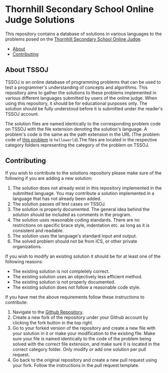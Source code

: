 # Thornhill Secondary School Online Judge Solutions
This repository contains a database of solutions in various languages to the problems posed on the [Thornhill Secondary School Online Judge](https://tssoj.ca/).

- [About](#about)
- [Contributing](#contrib)

<a name="about"></a>
## About TSSOJ
TSSOJ is an online database of programming problems that can be used to test a programmer's understanding of concepts and algorithms. This repository aims to gather the solutions to these problems implemented in various different languages submitted by users of the online judge. When using this repository, it should be for educational purposes only. The solution should be fully understood before it is submitted under the reader's TSSOJ account.

The solution files are named identically to the corresponding problem code on TSSOJ with the file extension denoting the solution's language. A problem's code is the same as the path extension in the URL (The problem code of [this problem](http://tssoj.ca/problem/helloworld) is `helloworld`).The files are located in the respective category folders representing the category of the problem on TSSOJ.

<a name="contrib"></a>
## Contributing
If you wish to contribute to the solutions repository please make sure of the following if you are adding a new solution:
1. The solution does not already exist in this repository implemented in the submitted language. You may contribute a solution implemented in a language that has not already been added.
2. The solution passes *all* test cases on TSSOJ.
3. The solution is properly documented. The general idea behind the solution should be included as comments in the program.
4. The solution uses reasonable coding standards. There are no restrictions on specific brace style, indentation etc. as long as it is consistent and readable.
5. The solution uses the language's standard input and output.
6. The solved problem should not be from ICS, or other private organizations.

If you wish to modify an existing solution it should be for at least one of the following reasons:
- The existing solution is not completely correct.
- The existing solution uses an objectively less efficient method.
- The existing solution is not properly documented.
- The existing solution does not follow a reasonable code style.

If you have met the above requirements follow these instructions to contribute:
1. Navigate to the [Github Repository](https://github.com/ThornhillSS/tssoj-solutions).
2. Create a new fork of the repository under your Github account by clicking the fork button in the top right.
3. Go to your forked version of the repository and create a new file with your solution in it or make your modification to the existing file. Make sure your file is named identically to the code of the problem being solved with the correct file extension, and make sure it is located in the correct category folder. Only modify or add one solution per pull request.
4. Go back to the original repository and create a new pull request using your fork. Follow the instructions in the pull request template.
